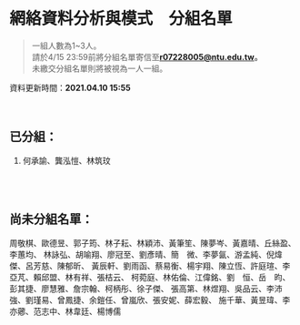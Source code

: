 # 網絡資料分析與模式　分組名單

> 一組人數為1~3人。  
> 請於4/15 23:59前將分組名單寄信至**r07228005@ntu.edu.tw。**  
> 未繳交分組名單則將被視為一人一組。  

資料更新時間：**2021.04.10 15:55**

<br/>

## 已分組：
1. 何承諭、龔泓愷、林筑玟

<br/><br/>

## 尚未分組名單：
周敬棋、歐德昱、郭子筠、林子耘、林穎沛、黃筆笙、陳夢岑、黃嘉晴、丘絲盈、李蕙均、
林詠弘、胡喻翔、廖冠至、劉彥晴、簡　微、李夢氤、游孟純、倪煒傑、呂芳慈、陳郁昕、
黃辰軒、劉雨函、蔡易衡、楊宇翔、陳立恆、許庭瑄、李亞芃、賴邱盟、林有祥、張桔云、
柯菀庭、林佑倫、江偉銘、劉　恒、岳　昀、彭其捷、廖慧雅、詹宗翰、柯柄彤、徐子傑、
張高第、林煜翔、吳品云、李沛強、劉瑾易、曾鳳捷、余鎧任、曾嵐欣、張安妮、薛宏毅、
施千華、黃昱瑋、李亦薌、范志中、林韋廷、楊博儒
